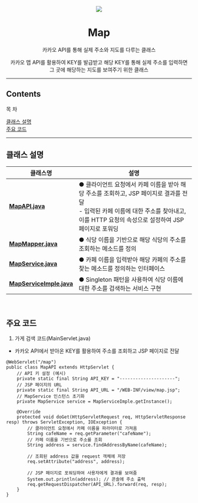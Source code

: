 <div align="center">
<img src="https://github.com/user-attachments/assets/0dc2146e-293b-4146-9ea2-359e794916c7">
</div>

<h1 align="center">
  Map
</h1>
<p align="center">카카오 API를 통해 실제 주소와 지도를 다루는 클래스 </p>
<p align="center"> 카카오 맵 API를 활용하여 KEY를 발급받고 해당 KEY를 통해 실제 주소를 입력하면 <br>
  그 곳에 해당하는 지도를 보여주기 위한 클래스 </p>
  
--- 

## Contents
<p align="left">목 차</p>
<p align="left">
  <a href="#클래스-설명">클래스 설명</a> <br>
  <a href="#주요-코드">주요 코드</a> 
</p>

---

## 클래스 설명

| 클래스명                | 설명                                                                                                                                                       |
|----------------------------|------------------------------------------------------------------------------------------------------------------------------------------------------------|
| **[MapAPI.java](MapAPI.java)**                  |  ● 클라이언트 요청에서 카페 이름을 받아 해당 주소를 조회하고, JSP 페이지로 결과를 전달 <br> -  입력된 카페 이름에 대한 주소를 찾아내고, 이를 HTTP 요청의 속성으로 설정하여 JSP 페이지로 포워딩                                |
| **[MapMapper.java](MapMapper.java)**                 |    ● 식당 이름을 기반으로 해당 식당의 주소를 조회하는 메소드를 정의                      |
| **[MapService.java](MapService.java)**                 |    ●   카페 이름을 입력받아 해당 카페의 주소를 찾는 메소드를 정의하는 인터페이스                                   |
| **[MapServiceImple.java](MapServiceImple.java)**                 |    ●  Singleton 패턴을 사용하여 식당 이름에 대한 주소를 검색하는 서비스 구현                                    |

<br>

## 주요 코드
1. 가게 검색 코드(MainServlet.java)
 - 카카오 API에서 받아온 KEY를 활용하여 주소를 조회하고 JSP 페이지로 전달
     
```
@WebServlet("/map")
public class MapAPI extends HttpServlet {
    // API 키 설정 (예시)
    private static final String API_KEY = "---------------------";
    // JSP 페이지의 URL
    private static final String API_URL = "/WEB-INF/view/map.jsp";
    // MapService 인스턴스 초기화
    private MapService service = MapServiceImple.getInstance();

    @Override
    protected void doGet(HttpServletRequest req, HttpServletResponse resp) throws ServletException, IOException {
        // 클라이언트 요청에서 카페 이름을 파라미터로 가져옴
        String cafeName = req.getParameter("cafeName");     
        // 카페 이름을 기반으로 주소를 조회
        String address = service.findAddressByName(cafeName);

        // 조회된 address 값을 request 객체에 저장
        req.setAttribute("address", address);

        // JSP 페이지로 포워딩하여 사용자에게 결과를 보여줌
        System.out.println(address); // 콘솔에 주소 출력
        req.getRequestDispatcher(API_URL).forward(req, resp);
    }
}
```
<br>

